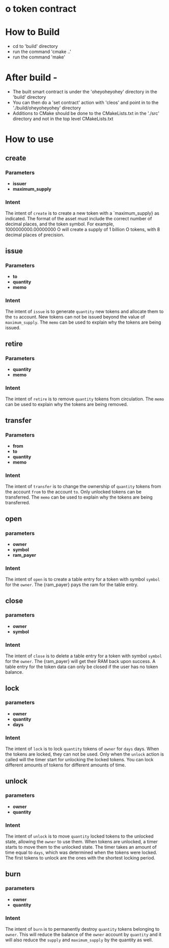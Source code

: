 # o token contract

# How to Build
   - cd to 'build' directory
   - run the command 'cmake ..'
   - run the command 'make'

# After build -
   - The built smart contract is under the 'oheyoheyohey' directory in the 'build' directory
   - You can then do a 'set contract' action with 'cleos' and point in to the './build/oheyoheyohey' directory
   - Additions to CMake should be done to the CMakeLists.txt in the './src' directory and not in the top level CMakeLists.txt

# How to use
<h2 class="contract"> create </h2>
<h3>Parameters</h3>

- __issuer__
- __maximum_supply__

<h3>Intent</h3>

The intent of `create` is to create a new token with a `maximum_supply} as indicated. The format of the asset must include the correct number of decimal places, and the token symbol. For example, 1000000000.00000000 O will create a supply of 1 billion O tokens, with 8 decimal places of precision.
<h2 class="contract"> issue </h2>
<h3>Parameters</h3>

- __to__ 
- __quantity__
- __memo__

<h3>Intent</h3>

The intent of `issue` is to generate `quantity` new tokens and allocate them to the `to` account. New tokens can not be issued beyond the value of `maximum_supply`. The `memo` can be used to explain why the tokens are being issued.
<h2 class="contract"> retire </h2>
<h3>Parameters</h3>

- __quantity__
- __memo__

<h3>Intent</h3>

The intent of `retire` is to remove `quantity` tokens from circulation. The `memo` can be used to explain why the tokens are being removed.
<h2 class="contract"> transfer </h2>
<h3>Parameters</h3>

- __from__
- __to__
- __quantity__
- __memo__

<h3>Intent</h3>

The intent of `transfer` is to change the ownership of `quantity` tokens from the account `from` to the account `to`. Only unlocked tokens can be transferred. The `memo` can be used to explain why the tokens are being transferred.
<h2 class="contract"> open </h2>
<h3>parameters</h3>

- __owner__
- __symbol__
- __ram_payer__

<h3>Intent</h3>

The intent of `open` is to create a table entry for a token with symbol `symbol` for the `owner`. The {ram_payer} pays the ram for the table entry.
<h2 class="contract"> close </h2>
<h3>parameters</h3>

- __owner__
- __symbol__

<h3>Intent</h3>

The intent of `close` is to delete a table entry for a token with symbol `symbol` for the `owner`. The {ram_payer} will get their RAM back upon success. A table entry for the token data can only be closed if the user has no token balance.
<h2 class="contract"> lock </h2>
<h3>parameters</h3>

- __owner__
- __quantity__
- __days__

<h3>Intent</h3>

The intent of `lock` is to lock `quantity` tokens of `owner` for `days` days. When the tokens are locked, they can not be used. Only when the `unlock` action is called will the timer start for unlocking the locked tokens. You can lock different amounts of tokens for different amounts of time.
<h2 class="contract"> unlock </h2>
<h3>parameters</h3>

- __owner__
- __quantity__

<h3>Intent</h3>

The intent of `unlock` is to move `quantity` locked tokens to the unlocked state, allowing the `owner` to use them. When tokens are unlocked, a timer starts to move them to the unlocked state. The timer takes an amount of time equal to `days`, which was determined when the tokens were locked. The first tokens to unlock are the ones with the shortest locking period.
<h2 class="contract"> burn </h2>
<h3>parameters</h3>

- __owner__
- __quantity__

<h3>Intent</h3>

The intent of `burn` is to permanently destroy `quantity` tokens belonging to `owner`. This will reduce the balance of the `owner` account by `quantity` and it will also reduce the `supply` and `maximum_supply` by the quantity as well.
